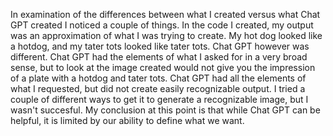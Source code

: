 In examination of the differences between what I created versus what Chat GPT created I noticed a couple of things. 
In the code I created, my output was an approximation of what I was trying to create.
My hot dog looked like a hotdog, and my tater tots looked like tater tots.
Chat GPT however was different. Chat GPT had the elements of what I asked for in a very broad sense, 
but to look at the image created would not give you the impression of a plate with a hotdog and tater tots.
Chat GPT had all the elements of what I requested, but did not create easily recognizable output.
I tried a couple of different ways to get it to generate a recognizable image, but I wasn't succesful.
My conclusion at this point is that while Chat GPT can be helpful, it is limited by our ability to define what we want.

